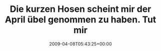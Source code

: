 ---
retweeted: false
source: <a href="http://twitter.com" rel="nofollow">Twitter Web Client</a>
entities:
  hashtags:
  - text: twetter
    indices:
    - '77'
    - '85'
  symbols: []
  user_mentions: []
  urls: []
display_text_range:
- '0'
- '85'
favorite_count: '0'
id_str: '1474864221'
truncated: false
retweet_count: '0'
id: '1474864221'
created_at: Wed Apr 08 05:43:25 +0000 2009
favorited: false
full_text: 'Die kurzen Hosen scheint mir der April übel genommen zu haben. Tut mir
  leid. #twetter'
lang: de
tags:
- twetter
- pesos/twitter
date: '2009-04-08T05:43:25+00:00'
src: https://twitter.com/bascht/status/1474864221
original_url: https://twitter.com/bascht/status/1474864221
type: twitter_tweet
text: 'Die kurzen Hosen scheint mir der April übel genommen zu haben. Tut mir leid.
  #twetter'
title: 'Die kurzen Hosen scheint mir der April übel genommen zu haben. Tut mir '

---